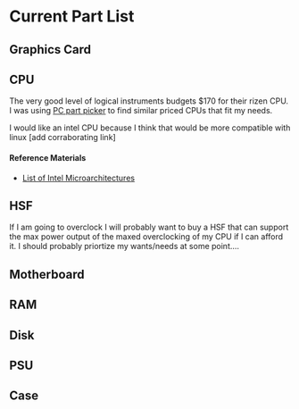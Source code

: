 # Current Part List

## Graphics Card

## CPU

The very good level of logical instruments budgets $170 for their rizen CPU. I was using [PC part picker](https://pcpartpicker.com/) to find similar priced CPUs that fit my needs.

I would like an intel CPU because I think that would be more compatible with linux [add corraborating link]

#### Reference Materials

- [List of Intel Microarchitectures](https://en.wikipedia.org/wiki/List_of_Intel_CPU_microarchitectures)

## HSF

If I am going to overclock I will probably want to buy a HSF that can support the max power output of the maxed overclocking of my CPU if I can afford it. I should probably priortize my wants/needs at some point....

## Motherboard

## RAM

## Disk

## PSU

## Case

